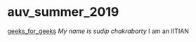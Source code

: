 # auv_summer_2019

[geeks_for_geeks](https://www.geeksforgeeks.org/)
_My name is sudip chakraborty_ I am an IITIAN

